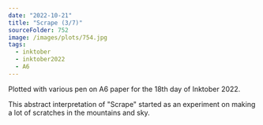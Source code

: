```yaml
---
date: "2022-10-21"
title: "Scrape (3/7)"
sourceFolder: 752
image: /images/plots/754.jpg
tags:
  - inktober
  - inktober2022
  - A6
---
```


Plotted with various pen on A6 paper for the 18th day of Inktober 2022.

This abstract interpretation of "Scrape" started as an experiment on making a lot of scratches in the mountains and sky.